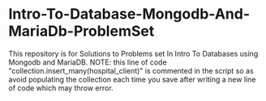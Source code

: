 # Intro-To-Database-Mongodb-And-MariaDb-ProblemSet
This repository is for Solutions to Problems set In Intro To Databases using Mongodb and MariaDB.
NOTE: this line of code "collection.insert_many(hospital_client)" is commented in the script so as avoid populating the collection each time you save after writing a new line of code which may throw error.
